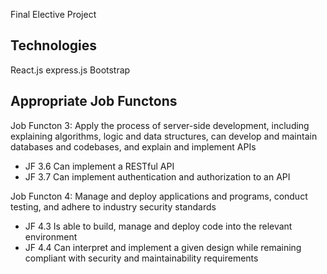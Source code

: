 Final Elective Project




## Technologies
React.js
express.js
Bootstrap


## Appropriate Job Functons
Job Functon 3: Apply the process of server-side development, including explaining algorithms, logic and data structures, can develop and maintain databases and codebases, and explain and implement APIs
- JF 3.6 Can implement a RESTful API
- JF 3.7 Can implement authentication and authorization to an API

Job Functon 4: Manage and deploy applications and programs, conduct testing, and adhere to industry security standards
- JF 4.3 Is able to build, manage and deploy code into the relevant environment				
- JF 4.4 Can interpret and implement a given design while remaining compliant with security and maintainability requirements